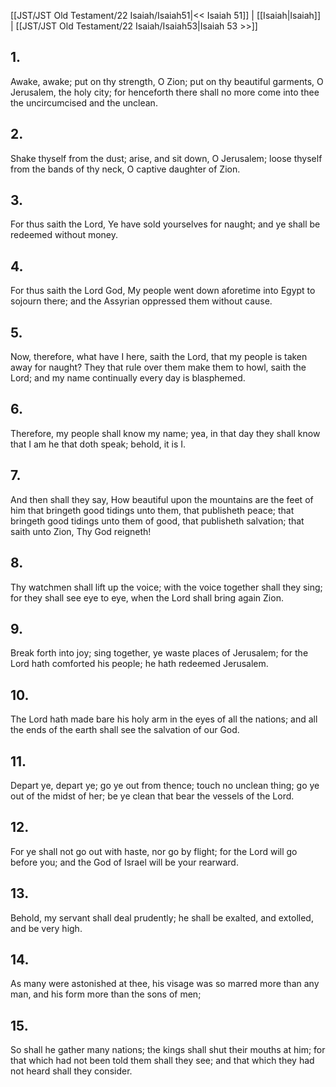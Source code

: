 [[JST/JST Old Testament/22 Isaiah/Isaiah51|<< Isaiah 51]] | [[Isaiah|Isaiah]] | [[JST/JST Old Testament/22 Isaiah/Isaiah53|Isaiah 53 >>]]
## 1.
Awake, awake; put on thy strength, O Zion; put on thy beautiful garments, O Jerusalem, the holy city; for henceforth there shall no more come into thee the uncircumcised and the unclean.
## 2.
Shake thyself from the dust; arise, and sit down, O Jerusalem; loose thyself from the bands of thy neck, O captive daughter of Zion.
## 3.
For thus saith the Lord, Ye have sold yourselves for naught; and ye shall be redeemed without money.
## 4.
For thus saith the Lord God, My people went down aforetime into Egypt to sojourn there; and the Assyrian oppressed them without cause.
## 5.
Now, therefore, what have I here, saith the Lord, that my people is taken away for naught? They that rule over them make them to howl, saith the Lord; and my name continually every day is blasphemed.
## 6.
Therefore, my people shall know my name; yea, in that day they shall know that I am he that doth speak; behold, it is I.
## 7.
And then shall they say, How beautiful upon the mountains are the feet of him that bringeth good tidings unto them, that publisheth peace; that bringeth good tidings unto them of good, that publisheth salvation; that saith unto Zion, Thy God reigneth!
## 8.
Thy watchmen shall lift up the voice; with the voice together shall they sing; for they shall see eye to eye, when the Lord shall bring again Zion.
## 9.
Break forth into joy; sing together, ye waste places of Jerusalem; for the Lord hath comforted his people; he hath redeemed Jerusalem.
## 10.
The Lord hath made bare his holy arm in the eyes of all the nations; and all the ends of the earth shall see the salvation of our God.
## 11.
Depart ye, depart ye; go ye out from thence; touch no unclean thing; go ye out of the midst of her; be ye clean that bear the vessels of the Lord.
## 12.
For ye shall not go out with haste, nor go by flight; for the Lord will go before you; and the God of Israel will be your rearward.
## 13.
Behold, my servant shall deal prudently; he shall be exalted, and extolled, and be very high.
## 14.
As many were astonished at thee, his visage was so marred more than any man, and his form more than the sons of men;
## 15.
So shall he gather many nations; the kings shall shut their mouths at him; for that which had not been told them shall they see; and that which they had not heard shall they consider.

